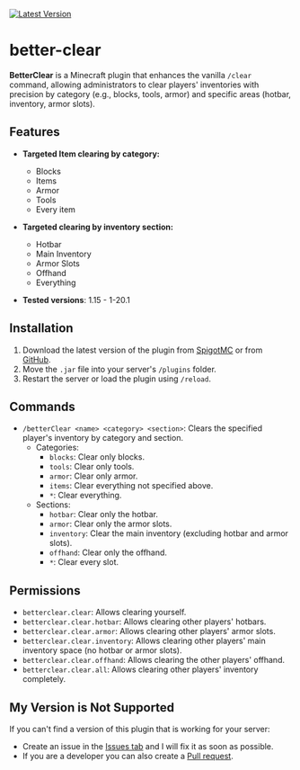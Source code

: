 [![Latest Version](https://img.shields.io/github/v/release/AwayAllay/better-clear?label=latest)](https://github.com/AwayAllay/better-clear/releases)


# better-clear
**BetterClear** is a Minecraft plugin that enhances the vanilla `/clear` command,
allowing administrators to clear players' inventories with precision by category
(e.g., blocks, tools, armor) and specific areas (hotbar, inventory, armor slots).

## Features

- **Targeted Item clearing by category:**
    - Blocks
    - Items
    - Armor
    - Tools
    - Every item

- **Targeted clearing by inventory section:**
    - Hotbar
    - Main Inventory
    - Armor Slots
    - Offhand
    - Everything  
- **Tested versions**: 1.15 - 1-20.1

## Installation

1. Download the latest version of the plugin from [SpigotMC](https://www.spigotmc.org/resources/better-clear.120300/) or from [GitHub](https://github.com/AwayAllay/better-clear/releases).
2. Move the `.jar` file into your server's `/plugins` folder.
3. Restart the server or load the plugin using `/reload`.

## Commands

- `/betterClear <name> <category> <section>`: Clears the specified player's inventory by category and section.  
    - Categories:
        - `blocks`: Clear only blocks.
        - `tools`: Clear only tools.
        - `armor`: Clear only armor.
        - `items`: Clear everything not specified above.
        - `*`: Clear everything.
    - Sections:
        - `hotbar`: Clear only the hotbar.
        - `armor`: Clear only the armor slots.
        - `inventory`: Clear the main inventory (excluding hotbar and armor slots).
        - `offhand`: Clear only the offhand.
        - `*`: Clear every slot.

## Permissions

- `betterclear.clear`: Allows clearing yourself.
- `betterclear.clear.hotbar`: Allows clearing other players' hotbars.
- `betterclear.clear.armor`: Allows clearing other players' armor slots.
- `betterclear.clear.inventory`: Allows clearing other players' main inventory space (no hotbar or armor slots).
- `betterclear.clear.offhand`: Allows clearing the other players' offhand.
- `betterclear.clear.all`: Allows clearing other players' inventory completely.

## My Version is Not Supported

If you can't find a version of this plugin that is working for your server:


- Create an issue in the [Issues tab](https://github.com/AwayAllay/better-clear/issues) and I will fix it as soon as possible.
- If you are a developer you can also create a [Pull request](https://github.com/AwayAllay/better-clear/pulls).
